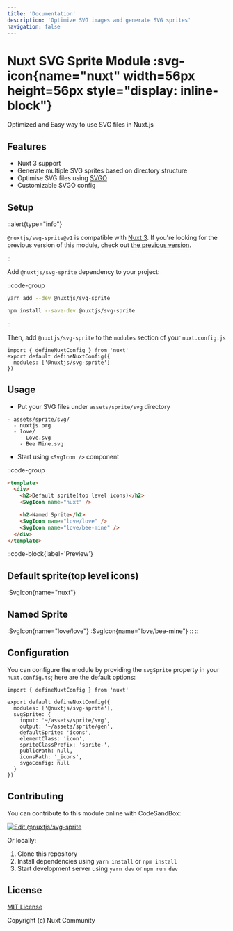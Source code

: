```yaml
---
title: 'Documentation'
description: 'Optimize SVG images and generate SVG sprites'
navigation: false
---
```


# Nuxt SVG Sprite Module :svg-icon{name="nuxt" width=56px height=56px style="display: inline-block"}

Optimized and Easy way to use SVG files in Nuxt.js

## Features

- Nuxt 3 support
- Generate multiple SVG sprites based on directory structure
- Optimise SVG files using [SVGO](https://github.com/svg/svgo)
- Customizable SVGO config

## Setup

::alert{type="info"}

`@nuxtjs/svg-sprite@v1` is compatible with [Nuxt 3](https://nuxt.com/). If you're looking for the previous version of this module, check out [the previous version](https://github.com/nuxt-community/svg-sprite-module/tree/0.x/).

::

Add `@nuxtjs/svg-sprite` dependency to your project:

::code-group

```bash [Yarn]
yarn add --dev @nuxtjs/svg-sprite
```

```bash [NPM]
npm install --save-dev @nuxtjs/svg-sprite
```

::

Then, add `@nuxtjs/svg-sprite` to the `modules` section of your `nuxt.config.js`

```js{}[nuxt.config.js]
import { defineNuxtConfig } from 'nuxt'
export default defineNuxtConfig({
  modules: ['@nuxtjs/svg-sprite']
})
```

## Usage

- Put your SVG files under `assets/sprite/svg` directory

```
- assets/sprite/svg/
  - nuxtjs.org
  - love/
    - Love.svg
    - Bee Mine.svg
```

- Start using `<SvgIcon />` component

::code-group

```html [Usage]
<template>
  <div>
    <h2>Default sprite(top level icons)</h2>
    <SvgIcon name="nuxt" />

    <h2>Named Sprite</h2>
    <SvgIcon name="love/love" />
    <SvgIcon name="love/bee-mine" />
  </div>
</template>
```

::code-block{label='Preview'}
## Default sprite(top level icons)

:SvgIcon{name="nuxt"}

## Named Sprite

:SvgIcon{name="love/love"}
:SvgIcon{name="love/bee-mine"}
::
::

## Configuration

You can configure the module by providing the `svgSprite` property in your `nuxt.config.ts`; here are the default options:

```ts{}[nuxt.config.ts]
import { defineNuxtConfig } from 'nuxt'

export default defineNuxtConfig({
  modules: ['@nuxtjs/svg-sprite'],
  svgSprite: {
    input: '~/assets/sprite/svg',
    output: '~/assets/sprite/gen',
    defaultSprite: 'icons',
    elementClass: 'icon',
    spriteClassPrefix: 'sprite-',
    publicPath: null,
    iconsPath: '_icons',
    svgoConfig: null
  }
})
```

## Contributing

You can contribute to this module online with CodeSandBox:

[![Edit @nuxtjs/svg-sprite](https://codesandbox.io/static/img/play-codesandbox.svg)](https://codesandbox.io/s/github/nuxt-community/svg-sprite-module/tree/master/?fontsize=14&hidenavigation=1&theme=dark)

Or locally:

1. Clone this repository
2. Install dependencies using `yarn install` or `npm install`
3. Start development server using `yarn dev` or `npm run dev`

## License

[MIT License](https://github.com/nuxt-community/svg-sprite-module/blob/master/LICENSE)

Copyright (c) Nuxt Community